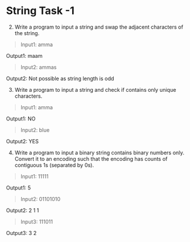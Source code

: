 # String Task -1

2. Write a program to input a string and swap the adjacent characters of the
string.
> Input1: amma


Output1: maam


> Input2: ammas


Output2: Not possible as string length is odd

3. Write a program to input a string and check if contains only unique
characters.
> Input1: amma


Output1: NO


> Input2: blue


Output2: YES

4. Write a program to input a binary string contains binary numbers only.
Convert it to an encoding such that the encoding has counts of contiguous 1s
(separated by 0s).

> Input1: 11111


Output1: 5


> Input2: 01101010


Output2: 2 1 1


> Input3: 111011


Output3: 3 2